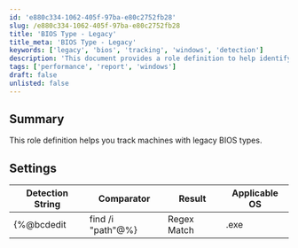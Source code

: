 ```yaml
---
id: 'e880c334-1062-405f-97ba-e80c2752fb28'
slug: /e880c334-1062-405f-97ba-e80c2752fb28
title: 'BIOS Type - Legacy'
title_meta: 'BIOS Type - Legacy'
keywords: ['legacy', 'bios', 'tracking', 'windows', 'detection']
description: 'This document provides a role definition to help identify and track machines that utilize legacy BIOS types, ensuring better management and updates for systems running Windows.'
tags: ['performance', 'report', 'windows']
draft: false
unlisted: false
---
```


## Summary

This role definition helps you track machines with legacy BIOS types.

## Settings

| Detection String                     | Comparator     | Result | Applicable OS |
|--------------------------------------|----------------|--------|----------------|
| \{%@bcdedit | find /i "path"@%}     | Regex Match    | .exe   | Windows        |


